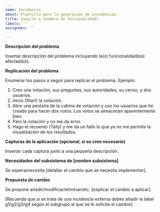 ```yaml
---
name: Incidencia
about: Plantilla para la generación de incidencias.
title: Soporte a [nombre de funcionalidad]
labels: ''
assignees: ''

---
```


**Descripción del problema**

Insertar descripción del problema incluyendo la(s) funcionalidad(es) afectada(s).

**Replicación del problema**

Enumerar los pasos a seguir para replicar el problema. Ejemplo:
1. Creo una votación, sus preguntas, sus autoridades, su censo, y dos usuarios.
2. Inicio (Start) la votación.
3. Abro una pestaña de la cabina de votación y uso los usuarios que he creado para hacer dos votos. Los votos se almacenan aparentemente bien.
4. Paro la votación y no me da error.
5. Hago el recuento (Tally) y me da un fallo lo que ya no me permite la visualización de los resultados.

**Capturas de la aplicación (opcional, si se cree necesario)**

Insertar cada captura junto a una pequeña descripción.

**Necesidades del subsistema de [nombre subsistema]**

Se espera/necesita [detallar el cambio que se necesita implementar].

**Propuesta de cambio**

Se propone añadir/modificar/eliminar/etc. [explicar el cambio a aplicar].

[Recuerda que si se trata de una incidencia externa debes añadir la label g1/g2/g3/g4 según el subgrupo al que se le solicite el cambio]
